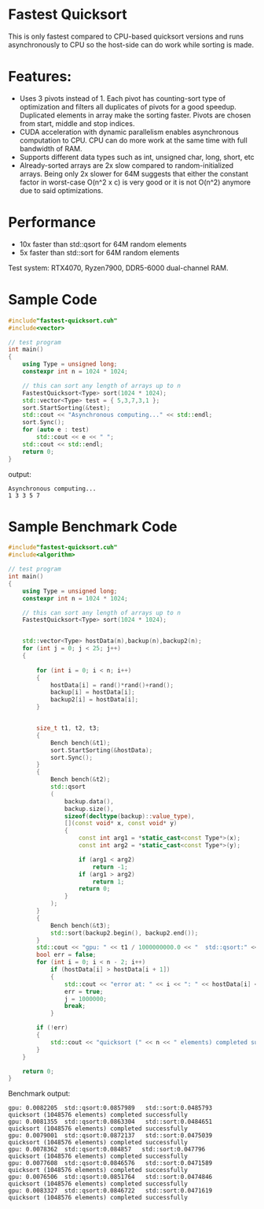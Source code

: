 # Fastest Quicksort

This is only fastest compared to CPU-based quicksort versions and runs asynchronously to CPU so the host-side can do work while sorting is made.

# Features:

- Uses 3 pivots instead of 1. Each pivot has counting-sort type of optimization and filters all duplicates of pivots for a good speedup. Duplicated elements in array make the sorting faster. Pivots are chosen from start, middle and stop indices.
- CUDA acceleration with dynamic parallelism enables asynchronous computation to CPU. CPU can do more work at the same time with full bandwidth of RAM.
- Supports different data types such as int, unsigned char, long, short, etc
- Already-sorted arrays are 2x slow compared to random-initialized arrays. Being only 2x slower for 64M suggests that either the constant factor in worst-case O(n^2 x c) is very good or it is not O(n^2) anymore due to said optimizations.

# Performance
- 10x faster than std::qsort for 64M random elements
- 5x faster than std::sort for 64M random elements

Test system: RTX4070, Ryzen7900, DDR5-6000 dual-channel RAM.


# Sample Code

```C++
#include"fastest-quicksort.cuh"
#include<vector>

// test program
int main()
{
    using Type = unsigned long;
    constexpr int n = 1024 * 1024;

    // this can sort any length of arrays up to n
    FastestQuicksort<Type> sort(1024 * 1024);
    std::vector<Type> test = { 5,3,7,3,1 };
    sort.StartSorting(&test);
    std::cout << "Asynchronous computing..." << std::endl;
    sort.Sync();
    for (auto e : test)
        std::cout << e << " ";
    std::cout << std::endl;
    return 0;
}
```

output:
```
Asynchronous computing...
1 3 3 5 7
```

# Sample Benchmark Code

```C++
#include"fastest-quicksort.cuh"
#include<algorithm>

// test program
int main()
{
    using Type = unsigned long;
    constexpr int n = 1024 * 1024;

    // this can sort any length of arrays up to n
    FastestQuicksort<Type> sort(1024 * 1024);


    std::vector<Type> hostData(n),backup(n),backup2(n);
    for (int j = 0; j < 25; j++)
    {
 
        for (int i = 0; i < n; i++)
        {
            hostData[i] = rand()*rand()+rand();
            backup[i] = hostData[i];
            backup2[i] = hostData[i];
        }


        size_t t1, t2, t3;
        {
            Bench bench(&t1);
            sort.StartSorting(&hostData);
            sort.Sync();
        }
        {
            Bench bench(&t2);
            std::qsort
            (
                backup.data(),
                backup.size(),
                sizeof(decltype(backup)::value_type),
                [](const void* x, const void* y)
                {
                    const int arg1 = *static_cast<const Type*>(x);
                    const int arg2 = *static_cast<const Type*>(y);

                    if (arg1 < arg2)
                        return -1;
                    if (arg1 > arg2)
                        return 1;
                    return 0;
                }
            );
        }
        {
            Bench bench(&t3);
            std::sort(backup2.begin(), backup2.end());
        }
        std::cout << "gpu: " << t1 / 1000000000.0 << "  std::qsort:" << t2 / 1000000000.0 << "   std::sort:" << t3 / 1000000000.0 << std::endl;
        bool err = false;
        for (int i = 0; i < n - 2; i++)
            if (hostData[i] > hostData[i + 1])
            {
                std::cout << "error at: " << i << ": " << hostData[i] << " " << hostData[i + 1] << " " << hostData[i + 2] << std::endl;
                err = true;
                j = 1000000;
                break;
            }

        if (!err)
        {
            std::cout << "quicksort (" << n << " elements) completed successfully " << std::endl;
        }
    }

    return 0;
}
```


Benchmark output:
```
gpu: 0.0082205  std::qsort:0.0857989   std::sort:0.0485793
quicksort (1048576 elements) completed successfully
gpu: 0.0081355  std::qsort:0.0863304   std::sort:0.0484651
quicksort (1048576 elements) completed successfully
gpu: 0.0079001  std::qsort:0.0872137   std::sort:0.0475039
quicksort (1048576 elements) completed successfully
gpu: 0.0078362  std::qsort:0.084857   std::sort:0.047796
quicksort (1048576 elements) completed successfully
gpu: 0.0077608  std::qsort:0.0846576   std::sort:0.0471589
quicksort (1048576 elements) completed successfully
gpu: 0.0076506  std::qsort:0.0851764   std::sort:0.0474846
quicksort (1048576 elements) completed successfully
gpu: 0.0083327  std::qsort:0.0846722   std::sort:0.0471619
quicksort (1048576 elements) completed successfully
```
